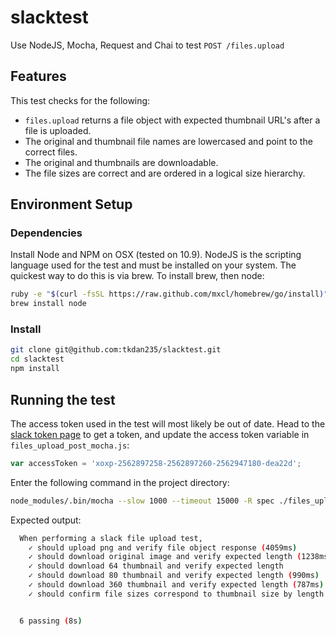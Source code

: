 # slacktest
Use NodeJS, Mocha, Request and Chai to test `POST /files.upload`

## Features
This test checks for the following:
* `files.upload` returns a file object with expected thumbnail URL's after a file is uploaded.
* The original and thumbnail file names are lowercased and point to the correct files.
* The original and thumbnails are downloadable.
* The file sizes are correct and are ordered in a logical size hierarchy.

## Environment Setup
### Dependencies
Install Node and NPM on OSX (tested on 10.9). NodeJS is the scripting language used for the test and must be installed on your system.  The quickest way to do this is via brew.  To install brew, then node:
```bash
ruby -e "$(curl -fsSL https://raw.github.com/mxcl/homebrew/go/install)"
brew install node
```

### Install

```bash
git clone git@github.com:tkdan235/slacktest.git
cd slacktest
npm install
```

## Running the test

The access token used in the test will most likely be out of date.  Head to the [slack token page][1] to get a token, and update the access token variable in `files_upload_post_mocha.js`:

```javascript
var accessToken = 'xoxp-2562897258-2562897260-2562947180-dea22d';
```

Enter the following command in the project directory:
```bash
node_modules/.bin/mocha --slow 1000 --timeout 15000 -R spec ./files_upload_post_mocha.js
```

Expected output:
```bash
  When performing a slack file upload test,
    ✓ should upload png and verify file object response (4059ms)
    ✓ should download original image and verify expected length (1238ms)
    ✓ should download 64 thumbnail and verify expected length
    ✓ should download 80 thumbnail and verify expected length (990ms)
    ✓ should download 360 thumbnail and verify expected length (787ms)
    ✓ should confirm file sizes correspond to thumbnail size by length


  6 passing (8s)
```

 [1]: https://api.slack.com/tokens
